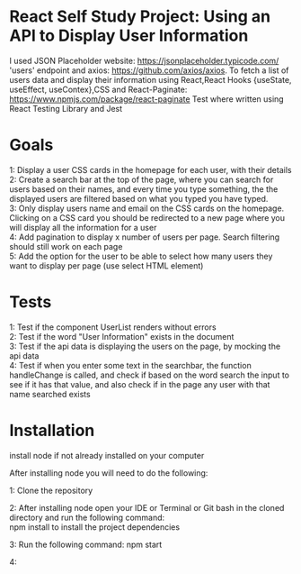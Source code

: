 # React Self Study Project: Using an API to Display User Information
I used JSON Placeholder website: https://jsonplaceholder.typicode.com/ 'users' endpoint and axios: https://github.com/axios/axios.
To fetch a list of users data and display their information using React,React Hooks {useState, useEffect, useContex},CSS and React-Paginate: https://www.npmjs.com/package/react-paginate 
Test where written using React Testing Library and Jest 

# Goals
1: Display a user CSS cards in the homepage for each user, with their details<br>
2: Create a search bar at the top of the page, where you can search for users based on their names, and every time you type something, the the displayed users are filtered based on what you typed you have typed. <br>
3: Only display users name and email on the CSS cards on the homepage. Clicking on a CSS card you should be redirected to a new page where you will display all the information for a user<br>
4: Add pagination to display x number of users per page. Search filtering should still work on each page<br>
5: Add the option for the user to be able to select how many users they want to display per page (use select HTML element) 

# Tests
1: Test if the component UserList renders without errors<br>
2: Test if the word "User Information" exists in the document<br>
3: Test if the api data is displaying the users on the page, by mocking the api data<br>
4: Test if when you enter some text in the searchbar, the function handleChange is called, and check if based on the word search the input to see if it has that value, and also check if in the page any user with that name searched exists<br>


# Installation

install node if not already installed on your computer

After installing node you will need to do the following:

1: Clone the repository

2: After installing node open your IDE or Terminal or Git bash in the cloned directory and run the following command:<br> npm install to install the project dependencies

3: Run the following command: npm start

4: 